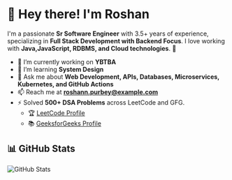 # 👋 Hey there! I'm Roshan

I'm a passionate **Sr Software Engineer** with 3.5+ years of experience, specializing in **Full Stack Development with Backend Focus**. I love working with **Java,JavaScript, RDBMS, and Cloud technologies**. 🚀

- 🔭 I’m currently working on **YBTBA**
- 🌱 I’m learning **System Design**
- 💬 Ask me about **Web Development, APIs, Databases, Microservices, Kubernetes, and GitHub Actions**
- 📫 Reach me at **roshann.purbey@example.com**
- ⚡ Solved **500+ DSA Problems** across LeetCode and GFG.  
  - 🏆 [LeetCode Profile](https://leetcode.com/u/purbey/)  
  - 📚 [GeeksforGeeks Profile](https://www.geeksforgeeks.org/user/roshannpurbey/)

## 📊 GitHub Stats
![GitHub Stats](https://github-readme-stats.vercel.app/api?username=roshank07&show_icons=true&theme=radical)
